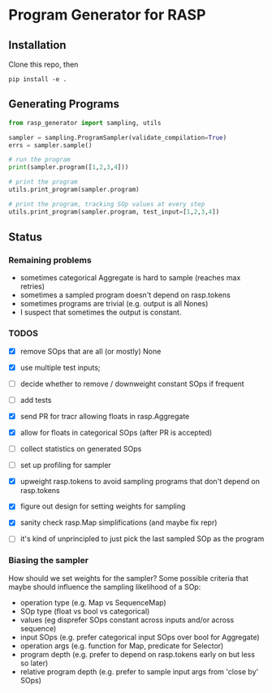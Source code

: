# Program Generator for RASP
## Installation
Clone this repo, then
```
pip install -e .
```

## Generating Programs

```python
from rasp_generator import sampling, utils

sampler = sampling.ProgramSampler(validate_compilation=True)
errs = sampler.sample()

# run the program
print(sampler.program([1,2,3,4]))

# print the program
utils.print_program(sampler.program)

# print the program, tracking SOp values at every step
utils.print_program(sampler.program, test_input=[1,2,3,4])
```


## Status
### Remaining problems
- sometimes categorical Aggregate is hard to sample (reaches max retries)
- sometimes a sampled program doesn't depend on rasp.tokens
- sometimes programs are trivial (e.g. output is all Nones)
- I suspect that sometimes the output is constant.


### TODOS
- [x] remove SOps that are all (or mostly) None
- [x] use multiple test inputs; 
- [ ] decide whether to remove / downweight constant SOps if frequent
- [ ] add tests
- [x] send PR for tracr allowing floats in rasp.Aggregate
- [x] allow for floats in categorical SOps (after PR is accepted)
- [ ] collect statistics on generated SOps
- [ ] set up profiling for sampler
- [x] upweight rasp.tokens to avoid sampling programs that don't depend on rasp.tokens
- [x] figure out design for setting weights for sampling
- [x] sanity check rasp.Map simplifications (and maybe fix repr)
- [ ] it's kind of unprincipled to just pick the last sampled SOp as the program


### Biasing the sampler
How should we set weights for the sampler? Some possible criteria that maybe should
influence the sampling likelihood of a SOp:
- operation type (e.g. Map vs SequenceMap)
- SOp type (float vs bool vs categorical)
- values (eg disprefer SOps constant across inputs and/or across sequence)
- input SOps (e.g. prefer categorical input SOps over bool for Aggregate)
- operation args (e.g. function for Map, predicate for Selector)
- program depth (e.g. prefer to depend on rasp.tokens early on but less so later)
- relative program depth (e.g. prefer to sample input args from 'close by' SOps)
